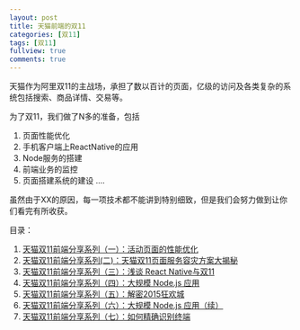 ```yaml
---
layout: post
title: 天猫前端的双11
categories: [双11]
tags: [双11]
fullview: true
comments: true
---
```


天猫作为阿里双11的主战场，承担了数以百计的页面，亿级的访问及各类复杂的系统包括搜索、商品详情、交易等。

为了双11，我们做了N多的准备，包括

1. 页面性能优化
2. 手机客户端上ReactNative的应用
3. Node服务的搭建
4. 前端业务的监控
5. 页面搭建系统的建设
....

虽然由于XX的原因，每一项技术都不能讲到特别细致，但是我们会努力做到让你们看完有所收获。

目录：

1.  [天猫双11前端分享系列（一）：活动页面的性能优化](https://github.com/tmallfe/tmallfe.github.io/issues/25)
2. [天猫双11前端分享系列(二)：天猫双11页面服务容灾方案大揭秘](https://github.com/tmallfe/tmallfe.github.io/issues/26)
3. [天猫双11前端分享系列（三）：浅谈 React Native与双11](https://github.com/tmallfe/tmallfe.github.io/issues/27)
4. [天猫双11前端分享系列（四）：大规模 Node.js 应用](https://github.com/tmallfe/tmallfe.github.io/issues/28)
5. [天猫双11前端分享系列（五）：解密2015狂欢城](https://github.com/tmallfe/tmallfe.github.io/issues/29)
6. [天猫双11前端分享系列（六）：大规模 Node.js 应用（续）](https://github.com/tmallfe/tmallfe.github.io/issues/30)
7. [天猫双11前端分享系列（七）：如何精确识别终端](https://github.com/tmallfe/tmallfe.github.io/issues/32)
